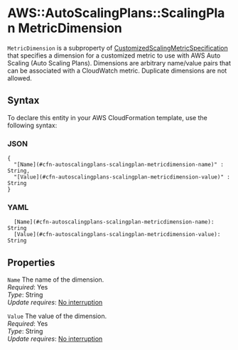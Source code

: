 # AWS::AutoScalingPlans::ScalingPlan MetricDimension<a name="aws-properties-autoscalingplans-scalingplan-metricdimension"></a>

`MetricDimension` is a subproperty of [CustomizedScalingMetricSpecification](https://docs.aws.amazon.com/AWSCloudFormation/latest/UserGuide/aws-properties-autoscalingplans-scalingplan-customizedscalingmetricspecification.html) that specifies a dimension for a customized metric to use with AWS Auto Scaling \(Auto Scaling Plans\)\. Dimensions are arbitrary name/value pairs that can be associated with a CloudWatch metric\. Duplicate dimensions are not allowed\.

## Syntax<a name="aws-properties-autoscalingplans-scalingplan-metricdimension-syntax"></a>

To declare this entity in your AWS CloudFormation template, use the following syntax:

### JSON<a name="aws-properties-autoscalingplans-scalingplan-metricdimension-syntax.json"></a>

```
{
  "[Name](#cfn-autoscalingplans-scalingplan-metricdimension-name)" : String,
  "[Value](#cfn-autoscalingplans-scalingplan-metricdimension-value)" : String
}
```

### YAML<a name="aws-properties-autoscalingplans-scalingplan-metricdimension-syntax.yaml"></a>

```
  [Name](#cfn-autoscalingplans-scalingplan-metricdimension-name): String
  [Value](#cfn-autoscalingplans-scalingplan-metricdimension-value): String
```

## Properties<a name="aws-properties-autoscalingplans-scalingplan-metricdimension-properties"></a>

`Name` <a name="cfn-autoscalingplans-scalingplan-metricdimension-name"></a>
The name of the dimension\.  
_Required_: Yes  
_Type_: String  
_Update requires_: [No interruption](https://docs.aws.amazon.com/AWSCloudFormation/latest/UserGuide/using-cfn-updating-stacks-update-behaviors.html#update-no-interrupt)

`Value` <a name="cfn-autoscalingplans-scalingplan-metricdimension-value"></a>
The value of the dimension\.  
_Required_: Yes  
_Type_: String  
_Update requires_: [No interruption](https://docs.aws.amazon.com/AWSCloudFormation/latest/UserGuide/using-cfn-updating-stacks-update-behaviors.html#update-no-interrupt)
